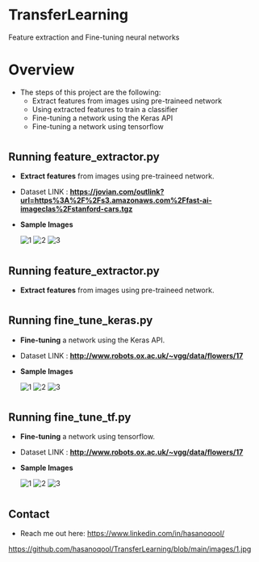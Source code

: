# TransferLearning
Feature extraction and Fine-tuning neural networks

# Overview
* The steps of this project are the following:
    * Extract features from images using pre-traineed network
    * Using extracted features to train a classifier
    * Fine-tuning a network using the Keras API
    * Fine-tuning a network using tensorflow

#
## Running feature_extractor.py
* <b>Extract features</b> from images using pre-traineed network.
* Dataset LINK : <b>https://jovian.com/outlink?url=https%3A%2F%2Fs3.amazonaws.com%2Ffast-ai-imageclas%2Fstanford-cars.tgz</b>

* <b>Sample Images</b>

    ![1](https://github.com/hasanoqool/TransferLearning/blob/main/images/00001.jpg)
    ![2](https://github.com/hasanoqool/TransferLearning/blob/main/images/00002.jpg)
    ![3](https://github.com/hasanoqool/TransferLearning/blob/main/images/00003.jpg)

#
## Running feature_extractor.py
* <b>Extract features</b> from images using pre-traineed network.

#
## Running fine_tune_keras.py
* <b>Fine-tuning</b> a network using the Keras API.
* Dataset LINK : <b>http://www.robots.ox.ac.uk/~vgg/data/flowers/17</b>

* <b>Sample Images</b>

    ![1](https://github.com/hasanoqool/TransferLearning/blob/main/images/1.jpg)
    ![2](https://github.com/hasanoqool/TransferLearning/blob/main/images/2.jpg)
    ![3](https://github.com/hasanoqool/TransferLearning/blob/main/images/3.jpg)

#
## Running fine_tune_tf.py
* <b>Fine-tuning</b> a network using tensorflow.
* Dataset LINK : <b>http://www.robots.ox.ac.uk/~vgg/data/flowers/17</b>

* <b>Sample Images</b>

    ![1](https://github.com/hasanoqool/TransferLearning/blob/main/images/4.jpg)
    ![2](https://github.com/hasanoqool/TransferLearning/blob/main/images/5.jpg)
    ![3](https://github.com/hasanoqool/TransferLearning/blob/main/images/6.jpg)

#
## Contact
* Reach me out here: https://www.linkedin.com/in/hasanoqool/



https://github.com/hasanoqool/TransferLearning/blob/main/images/1.jpg


